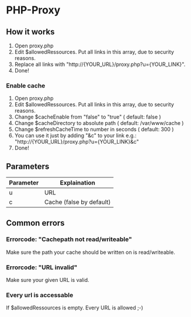 # PHP-Proxy
## How it works

1. Open proxy.php
2. Edit $allowedRessources. Put all links in this array, due to security reasons.
3. Replace all links with "http://{YOUR_URL}/proxy.php?u={YOUR_LINK}".
4. Done!

### Enable cache
1. Open proxy.php
2. Edit $allowedRessources. Put all links in this array, due to security reasons.
3. Change $cacheEnable from "false" to "true" ( default: false )
4. Change $cacheDirectory to absolute path ( default: /var/www/cache )
5. Change $refreshCacheTime to number in seconds ( default: 300 )
6. You can use it just by adding "&c" to your link e.g.: "http://{YOUR_URL}/proxy.php?u={YOUR_LINK}&c"
7. Done!

## Parameters
Parameter | Explaination
------------ | -------------
u | URL
c | Cache (false by default)

## Common errors
### Errorcode: "Cachepath not read/writeable"
Make sure the path your cache should be written on is read/writeable.

### Errorcode: "URL invalid"
Make sure your given URL is valid.

### Every url is accessable
If $allowedRessources is empty. Every URL is allowed ;-)